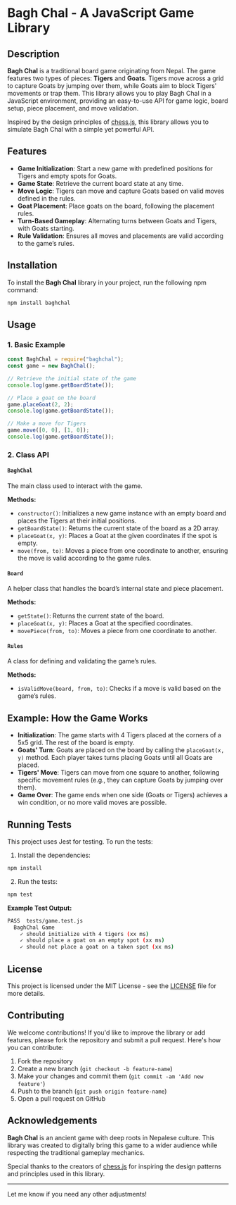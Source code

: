 # Bagh Chal - A JavaScript Game Library

## Description

**Bagh Chal** is a traditional board game originating from Nepal. The game features two types of pieces: **Tigers** and **Goats**. Tigers move across a grid to capture Goats by jumping over them, while Goats aim to block Tigers' movements or trap them. This library allows you to play Bagh Chal in a JavaScript environment, providing an easy-to-use API for game logic, board setup, piece placement, and move validation.

Inspired by the design principles of [chess.js](https://github.com/jhlywa/chess.js), this library allows you to simulate Bagh Chal with a simple yet powerful API.

## Features

- **Game Initialization**: Start a new game with predefined positions for Tigers and empty spots for Goats.
- **Game State**: Retrieve the current board state at any time.
- **Move Logic**: Tigers can move and capture Goats based on valid moves defined in the rules.
- **Goat Placement**: Place goats on the board, following the placement rules.
- **Turn-Based Gameplay**: Alternating turns between Goats and Tigers, with Goats starting.
- **Rule Validation**: Ensures all moves and placements are valid according to the game’s rules.

## Installation

To install the **Bagh Chal** library in your project, run the following npm command:

```bash
npm install baghchal
```

## Usage

### 1. Basic Example

```javascript
const BaghChal = require("baghchal");
const game = new BaghChal();

// Retrieve the initial state of the game
console.log(game.getBoardState());

// Place a goat on the board
game.placeGoat(2, 2);
console.log(game.getBoardState());

// Make a move for Tigers
game.move([0, 0], [1, 0]);
console.log(game.getBoardState());
```

### 2. Class API

#### `BaghChal`

The main class used to interact with the game.

**Methods:**

- `constructor()`: Initializes a new game instance with an empty board and places the Tigers at their initial positions.
- `getBoardState()`: Returns the current state of the board as a 2D array.
- `placeGoat(x, y)`: Places a Goat at the given coordinates if the spot is empty.
- `move(from, to)`: Moves a piece from one coordinate to another, ensuring the move is valid according to the game rules.

#### `Board`

A helper class that handles the board’s internal state and piece placement.

**Methods:**

- `getState()`: Returns the current state of the board.
- `placeGoat(x, y)`: Places a Goat at the specified coordinates.
- `movePiece(from, to)`: Moves a piece from one coordinate to another.

#### `Rules`

A class for defining and validating the game’s rules.

**Methods:**

- `isValidMove(board, from, to)`: Checks if a move is valid based on the game’s rules.

## Example: How the Game Works

- **Initialization**: The game starts with 4 Tigers placed at the corners of a 5x5 grid. The rest of the board is empty.
- **Goats' Turn**: Goats are placed on the board by calling the `placeGoat(x, y)` method. Each player takes turns placing Goats until all Goats are placed.
- **Tigers' Move**: Tigers can move from one square to another, following specific movement rules (e.g., they can capture Goats by jumping over them).
- **Game Over**: The game ends when one side (Goats or Tigers) achieves a win condition, or no more valid moves are possible.

## Running Tests

This project uses Jest for testing. To run the tests:

1. Install the dependencies:

```bash
npm install
```

2. Run the tests:

```bash
npm test
```

**Example Test Output:**

```bash
PASS  tests/game.test.js
  BaghChal Game
    ✓ should initialize with 4 tigers (xx ms)
    ✓ should place a goat on an empty spot (xx ms)
    ✓ should not place a goat on a taken spot (xx ms)
```

## License

This project is licensed under the MIT License - see the [LICENSE](LICENSE) file for more details.

## Contributing

We welcome contributions! If you'd like to improve the library or add features, please fork the repository and submit a pull request. Here's how you can contribute:

1. Fork the repository
2. Create a new branch (`git checkout -b feature-name`)
3. Make your changes and commit them (`git commit -am 'Add new feature'`)
4. Push to the branch (`git push origin feature-name`)
5. Open a pull request on GitHub

## Acknowledgements

**Bagh Chal** is an ancient game with deep roots in Nepalese culture. This library was created to digitally bring this game to a wider audience while respecting the traditional gameplay mechanics.

Special thanks to the creators of [chess.js](https://github.com/jhlywa/chess.js) for inspiring the design patterns and principles used in this library.

---

Let me know if you need any other adjustments!
